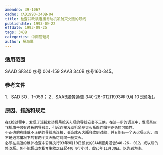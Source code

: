 ```yaml
---
amendno: 39-1067
cadno: CAD1993-340B-04
title: 检查并改装连接发动机吊舱灭火瓶的导线
publishdate: 1993-09-22
effdate: 1993-09-25
tags: 340B
categories: 中南管理局
author: 祝海鹰
---
```


### 适用范围 
SAAD SF340 序号 004-159 SAAB 340B 序号160-345。

<!--more-->
### 参考文件
1．SAD BO．1-059；
 2．SAAB服务通告 340-26-012(1993年 9月 10日颁发)。

### 原因、措施和规定 
    在C检过程中，发现了连接发动机吊舱灭火瓶的导线安装不正确。在进一步的调查中，发现某些飞机由于装有过长的导线束，引起连接发动机吊舱灭火瓶爆炸帽不正确的可能性。 
    不正确的布线或不正确的导线束连接，会造成灭火瓶释放到对舱，并只能有一个灭火瓶灭火，而不是通常情况下的有两个灭火瓶可对同一舱灭火。 
    必须在最近的维护检查中安排执行93年9月10日颁发的SAAB服务通告340-26- 012，或以后的修改版。但不能超出本指令生效之日起400飞行小时，或93年11月30日。以先到为准。

